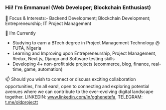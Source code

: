 ### Hii! I'm Emmanuel (Web Developer; Blockchain Enthusiast)

🎈 Focus & Interests:-
Backend Development; Blockchain Development; Entrepreneurship; IT Project Management

🔭 I’m Currently
- Studying to earn a BTech degree in Project Management Technology @ FUTA, Nigeria
- Learning and Improving upon Entrepreneurship, Project Management, Redux, Next.js, Django and Software testing skills
- Developing 4+ non-profit side projects (ecommerce, blog, finance, real-time, game, automation)

📫 Should you wish to connect or discuss exciting collaboration opportunities, I'm all ears!, open to connecting and exploring potential avenues where we can contribute to the ever-evolving digital landscape together. LINKEDIN: www.linkedin.com/in/oghenetefa, TELEGRAM: [t.me/oldprojectt](https://t.me/oldprojectt)

<!-- 🎭 Fun facts
-->
